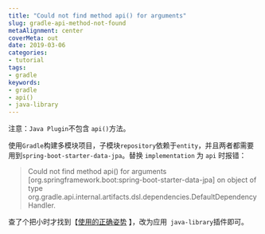 ```yaml
---
title: "Could not find method api() for arguments"  
slug: gradle-api-method-not-found  
metaAlignment: center  
coverMeta: out  
date: 2019-03-06  
categories:
- tutorial
tags:
- gradle   
keywords:
- gradle
- api()
- java-library
---
```


注意：`Java Plugin`不包含 `api()`方法。
<!--more-->
使用`Gradle`构建多模块项目，子模块`repository`依赖于`entity`，并且两者都需要用到`spring-boot-starter-data-jpa`。替换 `implementation` 为 `api` 时报错：

> Could not find method api() for arguments [org.springframework.boot:spring-boot-starter-data-jpa] on object of type org.gradle.api.internal.artifacts.dsl.dependencies.DefaultDependencyHandler.

查了个把小时才找到【[使用的正确姿势](https://stackoverflow.com/questions/49543618/why-isnt-api-method-available-in-gradle-4-4-java-plugin-when-implementation) 】，改为应用` java-library`插件即可。










